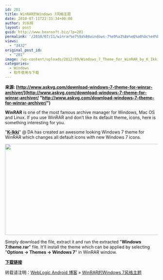 ```yaml
---
id: 201
title: WinRAR的Windows 7风格主题
date: 2010-07-11T22:33:34+00:00
author: 刘长炯
layout: post
guid: http://www.beansoft.biz/?p=201
permalink: '/2010/07/11/winrar%e7%9a%84windows-7%e9%a3%8e%e6%a0%bc%e4%b8%bb%e9%a2%98/'
views:
  - "3432"
original_post_id:
  - "201"
image: /wp-content/uploads/2012/09/Windows_7_Theme_for_WinRAR_by_K_Ikki.png
categories:
  - Windows
  - 软件使用与下载
---
```

**来源: [http://www.askvg.com/download-windows-7-theme-for-winrar-archiver/](http://www.askvg.com/download-windows-7-theme-for-winrar-archiver/ "http://www.askvg.com/download-windows-7-theme-for-winrar-archiver/")**

**WinRAR** is one of the most famous archive manager for Windows, Mac OS and Linux. If you use WinRAR and don&#8217;t like its default theme, icons, here is something interesting for you.

"**[K-lkki](http://k-ikki.deviantart.com/art/Windows-7-Theme-for-WinRAR-169498522)**" @ DA has created an awesome looking Windows 7 theme for WinRAR which changes all default icons with new Windows 7 icons.

<img alt="" src="http://fc02.deviantart.net/fs71/i/2010/180/9/c/Windows_7_Theme_for_WinRAR_by_K_Ikki.png" width="600" height="300" />

Simply download the file, extract it and run the extracted "**Windows 7.theme.rar**" file. It&#8217;ll install the theme which can be applied by selecting "**Options -> Themes -> Windows 7**" in WinRAR window.

**[下载链接](http://www.deviantart.com/download/169498522/Windows_7_Theme_for_WinRAR_by_K_Ikki.rar)**

转载请注明：[WebLogic Android 博客](http://www.beansoft.biz) &raquo; [WinRAR的Windows 7风格主题](http://www.beansoft.biz/2010/07/11/winrar%e7%9a%84windows-7%e9%a3%8e%e6%a0%bc%e4%b8%bb%e9%a2%98/)